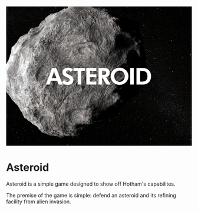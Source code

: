 ![Asteroid Logo](logo.png?raw=true)
# Asteroid
Asteroid is a simple game designed to show off Hotham's capabilites.

The premise of the game is simple: defend an asteroid and its refining facility from alien invasion.
